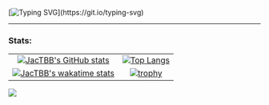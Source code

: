[![Typing SVG](https://readme-typing-svg.demolab.com?font=Fira+Code&duration=2000&pause=500&color=001FD4&multiline=true&width=435&height=60&lines=Hi%2C+I+am+JacTBB!;A+software+engineer+in+the+making.)](https://git.io/typing-svg)

___

### Stats:
|  |  |
|:----------------------------:|:----------------------------:|
| [![JacTBB's GitHub stats](https://github-readme-stats.vercel.app/api?username=jactbb&count_private=true&show_icons=true&theme=onedark)](https://github.com/anuraghazra/github-readme-stats) | [![Top Langs](https://github-readme-stats.vercel.app/api/top-langs/?username=jactbb&layout=compact&langs_count=8&theme=onedark)](https://github.com/anuraghazra/github-readme-stats) |
| [![JacTBB's wakatime stats](https://github-readme-stats.vercel.app/api/wakatime?username=jactbb&theme=onedark&langs_count=10&layout=compact)](https://github.com/anuraghazra/github-readme-stats) | [![trophy](https://github-profile-trophy.vercel.app/?username=jactbb&theme=onedark&column=3)](https://github.com/ryo-ma/github-profile-trophy) |

![](https://komarev.com/ghpvc/?username=jactbb)
